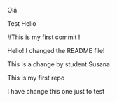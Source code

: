 
Olá


Test
Hello


#This is my first commit !


Hello! I changed the README file!


This is a change by student Susana

This is my first repo


I have change this one just to test
>
